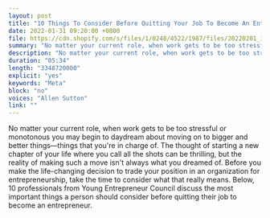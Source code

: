 ```yaml
---
layout: post
title: "10 Things To Consider Before Quitting Your Job To Become An Entrepreneur"
date: 2022-01-31 09:20:00 +0800
file: https://cdn.shopify.com/s/files/1/0248/4522/1987/files/20220201_1.mp3?v=1643710355
summary: "No matter your current role, when work gets to be too stressful or monotonous you may begin to daydream about moving on to bigger and better things—things that you're in charge of. The thought of starting a new chapter of your life where you call all the shots can be thrilling, but the reality of making such a move isn't always what you dreamed of. Before you make the life-changing decision to trade your position in an organization for entrepreneurship, take the time to consider what that really means. Below, 10 professionals from Young Entrepreneur Council discuss the most important things a person should consider before quitting their job to become an entrepreneur. "
description: "No matter your current role, when work gets to be too stressful or monotonous you may begin to daydream about moving on to bigger and better things—things that you're in charge of. The thought of starting a new chapter of your life where you call all the shots can be thrilling, but the reality of making such a move isn't always what you dreamed of. Before you make the life-changing decision to trade your position in an organization for entrepreneurship, take the time to consider what that really means. Below, 10 professionals from Young Entrepreneur Council discuss the most important things a person should consider before quitting their job to become an entrepreneur. "
duration: "05:34"
length: "3348720000"
explicit: "yes"
keywords: "Meta"
block: "no"
voices: "Allen Sutton"
link: ""
---
```


No matter your current role, when work gets to be too stressful or monotonous you may begin to daydream about moving on to bigger and better things—things that you're in charge of. The thought of starting a new chapter of your life where you call all the shots can be thrilling, but the reality of making such a move isn't always what you dreamed of. Before you make the life-changing decision to trade your position in an organization for entrepreneurship, take the time to consider what that really means. Below, 10 professionals from Young Entrepreneur Council discuss the most important things a person should consider before quitting their job to become an entrepreneur. 
